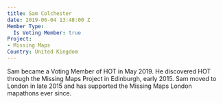 ```yaml
---
title: Sam Colchester
date: 2019-06-04 13:48:00 Z
Member Type:
  Is Voting Member: true
Project:
- Missing Maps
Country: United Kingdom
---
```


Sam became a Voting Member of HOT in May 2019. He discovered HOT through the Missing Maps Project in Edinburgh, early 2015. Sam moved to London in late 2015 and has supported the Missing Maps London mapathons ever since. 
